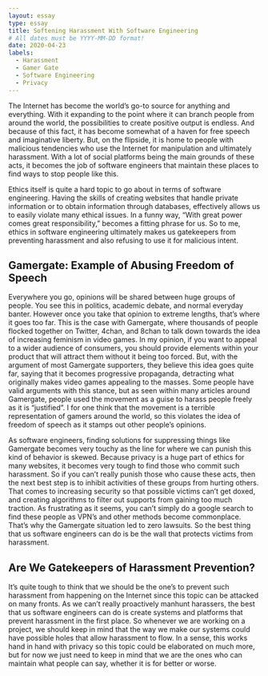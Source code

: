 ```yaml
---
layout: essay
type: essay
title: Softening Harassment With Software Engineering
# All dates must be YYYY-MM-DD format!
date: 2020-04-23
labels:
  - Harassment
  - Gamer Gate
  - Software Engineering
  - Privacy
---
```


The Internet has become the world’s go-to source for anything and everything. With it expanding to the point where it can branch people from around the world, the possibilities to create positive output is endless. And because of this fact, it has become somewhat of a haven for free speech and imaginative liberty. But, on the flipside, it is home to people with malicious tendencies who use the Internet for manipulation and ultimately harassment. With a lot of social platforms being the main grounds of these acts, it becomes the job of software engineers that maintain these places to find ways to stop people like this.

Ethics itself is quite a hard topic to go about in terms of software engineering. Having the skills of creating websites that handle private information or to obtain information through databases, effectively allows us to easily violate many ethical issues. In a funny way, “With great power comes great responsibility,” becomes a fitting phrase for us. So to me, ethics in software engineering ultimately makes us gatekeepers from preventing harassment and also refusing to use it for malicious intent.

## Gamergate: Example of Abusing Freedom of Speech

Everywhere you go, opinions will be shared between huge groups of people. You see this in politics, academic debate, and normal everyday banter. However once you take that opinion to extreme lengths, that’s where it goes too far. This is the case with Gamergate, where thousands of people flocked together on Twitter, 4chan, and 8chan to talk down towards the idea of increasing feminism in video games. In my opinion, if you want to appeal to a wider audience of consumers, you should provide elements within your product that will attract them without it being too forced. But, with the argument of most Gamergate supporters, they believe this idea goes quite far, saying that it becomes progressive propaganda, detracting what originally makes video games appealing to the masses. Some people have valid arguments with this stance, but as seen within many articles around Gamergate, people used the movement as a guise to harass people freely as it is “justified”. I for one think that the movement is a terrible representation of gamers around the world, so this violates the idea of freedom of speech as it stamps out other people’s opinions. 

As software engineers, finding solutions for suppressing things like Gamergate becomes very touchy as the line for where we can punish this kind of behavior is skewed. Because privacy is a huge part of ethics for many websites, it becomes very tough to find those who commit such harassment. So if you can’t really punish those who cause these acts, then the next best step is to inhibit activities of these groups from hurting others. That comes to increasing security so that possible victims can’t get doxed, and creating algorithms to filter out supports from gaining too much traction. As frustrating as it seems, you can’t simply do a google search to find these people as VPN’s and other methods become commonplace. That’s why the Gamergate situation led to zero lawsuits. So the best thing that us software engineers can do is be the wall that protects victims from harassment. 

## Are We Gatekeepers of Harassment Prevention?

It’s quite tough to think that we should be the one’s to prevent such harassment from happening on the Internet since this topic can be attacked on many fronts. As we can’t really proactively manhunt harassers, the best that us software engineers can do is create systems and platforms that prevent harassment in the first place. So whenever we are working on a project, we should keep in mind that the way we make our systems could have possible holes that allow harassment to flow. In a sense, this works hand in hand with privacy so this topic could be elaborated on much more, but for now we just need to keep in mind that we are the ones who can maintain what people can say, whether it is for better or worse.

